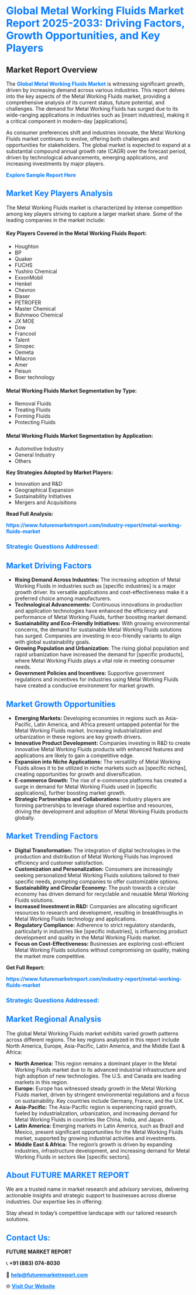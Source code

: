 <h1 style="color: #007BFF;">Global Metal Working Fluids Market Report 2025-2033: Driving Factors, Growth Opportunities, and Key Players</h1>

<section id="overview">
<h2>Market Report Overview</h2>
<p>The <a href="https://www.futuremarketreport.com/industry-report/metal-working-fluids-market" style="color: #007BFF; text-decoration: none;"><strong>Global Metal Working Fluids Market</strong></a> is witnessing significant growth, driven by increasing demand across various industries. This report delves into the key aspects of the Metal Working Fluids market, providing a comprehensive analysis of its current status, future potential, and challenges. The demand for Metal Working Fluids has surged due to its wide-ranging applications in industries such as [insert industries], making it a critical component in modern-day [applications].</p>
<p>As consumer preferences shift and industries innovate, the Metal Working Fluids market continues to evolve, offering both challenges and opportunities for stakeholders. The global market is expected to expand at a substantial compound annual growth rate (CAGR) over the forecast period, driven by technological advancements, emerging applications, and increasing investments by major players.</p>
</section>

<section id="overview">
<p><a href="https://www.futuremarketreport.com/request-sample/reportId=102674" style="color: #007BFF; text-decoration: none;"><strong>Explore Sample Report Here</strong></a></p>
</section>

<section id="key-players">
<h2 style="color: #007BFF;">Market Key Players Analysis</h2>
<p>The Metal Working Fluids market is characterized by intense competition among key players striving to capture a larger market share. Some of the leading companies in the market include:</p>
<h4>Key Players Covered in the Metal Working Fluids Report:</h4>
<ul><li>Houghton</li><li>BP</li><li>Quaker</li><li>FUCHS</li><li>Yushiro Chemical</li><li>ExxonMobil</li><li>Henkel</li><li>Chevron</li><li>Blaser</li><li>PETROFER</li><li>Master Chemical</li><li>Buhmwoo Chemical</li><li>JX MOE</li><li>Dow</li><li>Francool</li><li>Talent</li><li>Sinopec</li><li>Oemeta</li><li>Milacron</li><li>Amer</li><li>Peisun</li><li>Boer technology</li></ul>
<h4>Metal Working Fluids Market Segmentation by Type:</h4>
<ul><li>Removal Fluids</li><li>Treating Fluids</li><li>Forming Fluids</li><li>Protecting Fluids</li></ul>

<h4>Metal Working Fluids Market Segmentation by Application:</h4>
<ul><li>Automotive Industry</li><li>General Industry</li><li>Others</li></ul>
<p><strong>Key Strategies Adopted by Market Players:</strong></p>
<ul>
<li>Innovation and R&D</li>
<li>Geographical Expansion</li>
<li>Sustainability Initiatives</li>
<li>Mergers and Acquisitions</li>
</ul>
</section>

<section>
<p><strong>Read Full Analysis: </strong></p><a href="https://www.futuremarketreport.com/industry-report/metal-working-fluids-market" style="color: #007BFF; text-decoration: none;"><strong>https://www.futuremarketreport.com/industry-report/metal-working-fluids-market</strong></a>
<h3 style="color: #007BFF;">Strategic Questions Addressed:</h3>
</section>

<section id="driving-factors">
<h2 style="color: #007BFF;">Market Driving Factors</h2>
<ul>
<li><strong>Rising Demand Across Industries:</strong> The increasing adoption of Metal Working Fluids in industries such as [specific industries] is a major growth driver. Its versatile applications and cost-effectiveness make it a preferred choice among manufacturers.</li>
<li><strong>Technological Advancements:</strong> Continuous innovations in production and application technologies have enhanced the efficiency and performance of Metal Working Fluids, further boosting market demand.</li>
<li><strong>Sustainability and Eco-Friendly Initiatives:</strong> With growing environmental concerns, the demand for sustainable Metal Working Fluids solutions has surged. Companies are investing in eco-friendly variants to align with global sustainability goals.</li>
<li><strong>Growing Population and Urbanization:</strong> The rising global population and rapid urbanization have increased the demand for [specific products], where Metal Working Fluids plays a vital role in meeting consumer needs.</li>
<li><strong>Government Policies and Incentives:</strong> Supportive government regulations and incentives for industries using Metal Working Fluids have created a conducive environment for market growth.</li>
</ul>
</section>

<section id="growth-opportunities">
<h2 style="color: #007BFF;">Market Growth Opportunities</h2>
<ul>
<li><strong>Emerging Markets:</strong> Developing economies in regions such as Asia-Pacific, Latin America, and Africa present untapped potential for the Metal Working Fluids market. Increasing industrialization and urbanization in these regions are key growth drivers.</li>
<li><strong>Innovative Product Development:</strong> Companies investing in R&D to create innovative Metal Working Fluids products with enhanced features and applications are likely to gain a competitive edge.</li>
<li><strong>Expansion into Niche Applications:</strong> The versatility of Metal Working Fluids allows it to be utilized in niche markets such as [specific niches], creating opportunities for growth and diversification.</li>
<li><strong>E-commerce Growth:</strong> The rise of e-commerce platforms has created a surge in demand for Metal Working Fluids used in [specific applications], further boosting market growth.</li>
<li><strong>Strategic Partnerships and Collaborations:</strong> Industry players are forming partnerships to leverage shared expertise and resources, driving the development and adoption of Metal Working Fluids products globally.</li>
</ul>
</section>

<section id="trending-factors">
<h2 style="color: #007BFF;">Market Trending Factors</h2>
<ul>
<li><strong>Digital Transformation:</strong> The integration of digital technologies in the production and distribution of Metal Working Fluids has improved efficiency and customer satisfaction.</li>
<li><strong>Customization and Personalization:</strong> Consumers are increasingly seeking personalized Metal Working Fluids solutions tailored to their specific needs, prompting companies to offer customizable options.</li>
<li><strong>Sustainability and Circular Economy:</strong> The push towards a circular economy has driven demand for recyclable and reusable Metal Working Fluids solutions.</li>
<li><strong>Increased Investment in R&D:</strong> Companies are allocating significant resources to research and development, resulting in breakthroughs in Metal Working Fluids technology and applications.</li>
<li><strong>Regulatory Compliance:</strong> Adherence to strict regulatory standards, particularly in industries like [specific industries], is influencing product development and quality in the Metal Working Fluids market.</li>
<li><strong>Focus on Cost-Effectiveness:</strong> Businesses are exploring cost-efficient Metal Working Fluids solutions without compromising on quality, making the market more competitive.</li>
</ul>
</section>

<section>
<p><strong>Get Full Report: </strong></p><a href="https://www.futuremarketreport.com/industry-report/metal-working-fluids-market" style="color: #007BFF; text-decoration: none;"><strong>https://www.futuremarketreport.com/industry-report/metal-working-fluids-market</strong></a>
<h3 style="color: #007BFF;">Strategic Questions Addressed:</h3>
</section>


<section id="regional-analysis">
<h2 style="color: #007BFF;">Market Regional Analysis</h2>
<p>The global Metal Working Fluids market exhibits varied growth patterns across different regions. The key regions analyzed in this report include North America, Europe, Asia-Pacific, Latin America, and the Middle East & Africa:</p>
<ul>
<li><strong>North America:</strong> This region remains a dominant player in the Metal Working Fluids market due to its advanced industrial infrastructure and high adoption of new technologies. The U.S. and Canada are leading markets in this region.</li>
<li><strong>Europe:</strong> Europe has witnessed steady growth in the Metal Working Fluids market, driven by stringent environmental regulations and a focus on sustainability. Key countries include Germany, France, and the U.K.</li>
<li><strong>Asia-Pacific:</strong> The Asia-Pacific region is experiencing rapid growth, fueled by industrialization, urbanization, and increasing demand for Metal Working Fluids in countries like China, India, and Japan.</li>
<li><strong>Latin America:</strong> Emerging markets in Latin America, such as Brazil and Mexico, present significant opportunities for the Metal Working Fluids market, supported by growing industrial activities and investments.</li>
<li><strong>Middle East & Africa:</strong> The region’s growth is driven by expanding industries, infrastructure development, and increasing demand for Metal Working Fluids in sectors like [specific sectors].</li>
</ul>
</section>

<footer>
<h2 style="color: #007BFF;">About FUTURE MARKET REPORT</h2>
<p>We are a trusted name in market research and advisory services, delivering actionable insights and strategic support to businesses across diverse industries. Our expertise lies in offering:</p>

<p>Stay ahead in today’s competitive landscape with our tailored research solutions.</p>

<h2 style="color: #007BFF;">Contact Us:</h2>
<p><strong>FUTURE MARKET REPORT</strong></p>
<p>📞 <strong>+91 (883) 074-8030</strong></p>
<p>📧 <strong><a href="mailto:help@futuremarketreport.com" style="color: #007BFF;">help@futuremarketreport.com</a></strong></p>
<p>🌐 <strong><a href="https://www.futuremarketreport.com/" style="color: #007BFF;">Visit Our Website</a></strong></p>
</footer>